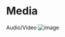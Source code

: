 # Media
Audio/Video
![image](https://github.com/johnsontopno/Media/assets/66691981/4cda8fc7-447c-4069-818a-850750d9f87e)
